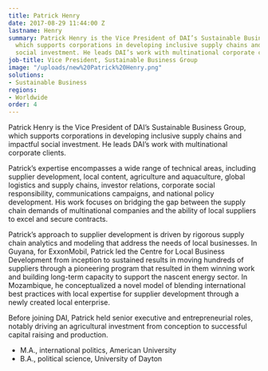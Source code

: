 ```yaml
---
title: Patrick Henry
date: 2017-08-29 11:44:00 Z
lastname: Henry
summary: Patrick Henry is the Vice President of DAI’s Sustainable Business Group,
  which supports corporations in developing inclusive supply chains and impactful
  social investment. He leads DAI’s work with multinational corporate clients.
job-title: Vice President, Sustainable Business Group
image: "/uploads/new%20Patrick%20Henry.png"
solutions:
- Sustainable Business
regions:
- Worldwide
order: 4
---
```


Patrick Henry is the Vice President of DAI’s Sustainable Business Group, which supports corporations in developing inclusive supply chains and impactful social investment. He leads DAI’s work with multinational corporate clients. 
 
Patrick’s expertise encompasses a wide range of technical areas, including supplier development, local content, agriculture and aquaculture, global logistics and supply chains, investor relations, corporate social responsibility, communications campaigns, and national policy development. His work focuses on bridging the gap between the supply chain demands of multinational companies and the ability of local suppliers to excel and secure contracts.  
 
Patrick’s approach to supplier development is driven by rigorous supply chain analytics and modeling that address the needs of local businesses. In Guyana, for ExxonMobil, Patrick led the Centre for Local Business Development from inception to sustained results in moving hundreds of suppliers through a pioneering program that resulted in them winning work and building long-term capacity to support the nascent energy sector. In Mozambique, he conceptualized a novel model of blending international best practices with local expertise for supplier development through a newly created local enterprise. 
 
Before joining DAI, Patrick held senior executive and entrepreneurial roles, notably driving an agricultural investment from conception to successful capital raising and production.
 

* M.A., international politics, American University
* B.A., political science, University of Dayton